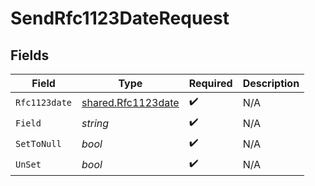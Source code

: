 # SendRfc1123DateRequest


## Fields

| Field                                                    | Type                                                     | Required                                                 | Description                                              |
| -------------------------------------------------------- | -------------------------------------------------------- | -------------------------------------------------------- | -------------------------------------------------------- |
| `Rfc1123date`                                            | [shared.Rfc1123date](../../models/shared/rfc1123date.md) | :heavy_check_mark:                                       | N/A                                                      |
| `Field`                                                  | *string*                                                 | :heavy_check_mark:                                       | N/A                                                      |
| `SetToNull`                                              | *bool*                                                   | :heavy_check_mark:                                       | N/A                                                      |
| `UnSet`                                                  | *bool*                                                   | :heavy_check_mark:                                       | N/A                                                      |